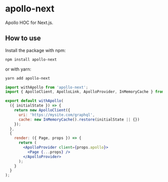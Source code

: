 # apollo-next

Apollo HOC for Next.js.

## How to use

Install the package with npm:

```sh
npm install apollo-next
```

or with yarn:

```sh
yarn add apollo-next
```

```jsx
import withApollo from 'apollo-next';
import { ApolloClient, ApolloLink, ApolloProvider, InMemoryCache } from '@apollo/client';

export default withApollo(
  ({ initialState }) => {
    return new ApolloClient({
      uri: 'https://mysite.com/graphql',
      cache: new InMemoryCache().restore(initialState || {})
    });
  },
  {
    render: ({ Page, props }) => {
      return (
        <ApolloProvider client={props.apollo}>
          <Page {...props} />
        </ApolloProvider>
      );
    }
  }
);
```
